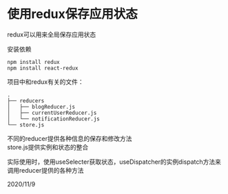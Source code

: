 # 使用redux保存应用状态

redux可以用来全局保存应用状态  

安装依赖  
```
npm install redux
npm install react-redux
```

项目中和redux有关的文件：  
```
.
├── reducers
│   ├── blogReducer.js
│   ├── currentUserReducer.js
│   └── notificationReducer.js
└── store.js
```

不同的reducer提供各种信息的保存和修改方法  
store.js提供实例和状态的整合  

实际使用时，使用useSelecter获取状态，useDispatcher的实例dispatch方法来调用reducer提供的各种方法  


2020/11/9  
